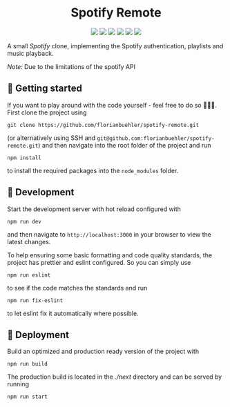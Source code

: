 <h1 align="center">
  Spotify Remote
</h1>

<p align="center">
    <a style="text-decoration: none" href="https://nextjs.org/" alt="Next.js">
        <img src="https://img.shields.io/badge/framework-Next.js-61dbfb" />
    </a>
    <a style="text-decoration: none" href="https://www.typescriptlang.org/" alt="TypeScript">
        <img src="https://img.shields.io/badge/language-TypeScript-3178c6" />
    </a>
    <a style="text-decoration: none" href="https://tailwindcss.com/" alt="Tailwind CSS">
        <img src="https://img.shields.io/badge/styling-Tailwind_CSS-38bdf8" />
    </a>
    <a style="text-decoration: none" href="https://recoiljs.org/" alt="Recoil">
        <img src="https://img.shields.io/badge/state_management-Recoil-3578e5" />
    </a>
    <a style="text-decoration: none" href="https://eslint.org/" alt="Eslint">
        <img src="https://img.shields.io/badge/linter-ESLint-4a31c3" />
    </a>
    <a style="text-decoration: none" href="https://prettier.io/" alt="Prettier">
        <img src="https://img.shields.io/badge/code_style-Prettier-ff69b4" />
    </a>
</p>


A small *Spotify* clone, implementing the Spotify authentication, playlists and music playback.

*Note:* Due to the limitations of the spotify API


## 🚀 Getting started

If you want to play around with the code yourself - feel free to do so 🧑🏻‍💻. First clone the project using
```shell script
git clone https://github.com/florianbuehler/spotify-remote.git
```
(or alternatively using SSH and `git@github.com:florianbuehler/spotify-remote.git`) and then navigate into the root folder of the project and run
```shell script
npm install
```
to install the required packages into the `node_modules` folder.


## 🔧 Development

Start the development server with hot reload configured with
```shell script
npm run dev
```
and then navigate to `http://localhost:3000` in your browser to view the latest changes.

To help ensuring some basic formatting and code quality standards, the project has prettier and eslint configured. So you can simply use
```shell script
npm run eslint
```
to see if the code matches the standards and run
```shell script
npm run fix-eslint
```
to let eslint fix it automatically where possible.


## 💫 Deployment

Build an optimized and production ready version of the project with
```shell script
npm run build
```
The production build is located in the *./next* directory and can be served by running
```shell script
npm run start
```